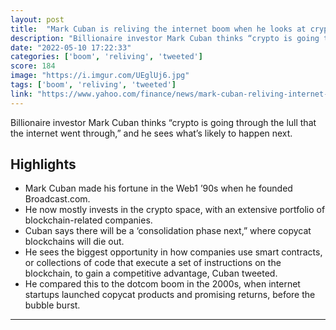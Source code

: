 ```yaml
---
layout: post
title:  "Mark Cuban is reliving the internet boom when he looks at crypto. The ‘consolidation phase’ is coming, he says"
description: "Billionaire investor Mark Cuban thinks “crypto is going through the lull that the internet went through,” and he sees what’s likely to happen next."
date: "2022-05-10 17:22:33"
categories: ['boom', 'reliving', 'tweeted']
score: 184
image: "https://i.imgur.com/UEglUj6.jpg"
tags: ['boom', 'reliving', 'tweeted']
link: "https://www.yahoo.com/finance/news/mark-cuban-reliving-internet-boom-170757160.html"
---
```


Billionaire investor Mark Cuban thinks “crypto is going through the lull that the internet went through,” and he sees what’s likely to happen next.

## Highlights

- Mark Cuban made his fortune in the Web1 ’90s when he founded Broadcast.com.
- He now mostly invests in the crypto space, with an extensive portfolio of blockchain-related companies.
- Cuban says there will be a ‘consolidation phase next,” where copycat blockchains will die out.
- He sees the biggest opportunity in how companies use smart contracts, or collections of code that execute a set of instructions on the blockchain, to gain a competitive advantage, Cuban tweeted.
- He compared this to the dotcom boom in the 2000s, when internet startups launched copycat products and promising returns, before the bubble burst.

---
